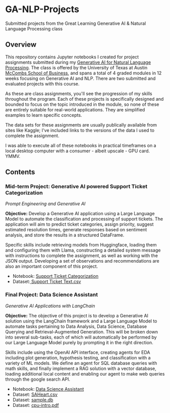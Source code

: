 # GA-NLP-Projects
Submitted projects from the Great Learning Generative AI &amp; Natural Language Processing class
## Overview

This repository contains Jupyter notebooks I created for project assignments submitted during my [Generative AI for Natural Language Processing](https://www.mygreatlearning.com/generative-ai-for-nlp). The class is offered by the University of Texas at Austin [McCombs School of Business](https://onlineexeced.mccombs.utexas.edu/), and spans a total of 4 graded modules in 12 weeks focusing on Generative AI and NLP. There are two submitted and evaluated projects with this course.

As these are class assignments, you'll see the progression of my skills throughout the program. Each of these projects is specifically designed and bounded to focus on the topic introduced in the module, so none of these are entirely suitable for real-world applications. They are simplified examples to learn specific concepts.

The data sets for these assignments are usually publically available from sites like Kaggle; I've included links to the versions of the data I used to complete the assignment.

I was able to execute all of these notebooks in practical timeframes on a local desktop computer with a consumer - albeit upscale - GPU card. YMMV.

## Contents
### Mid-term Project: Generative AI powered Support Ticket Categorization
_Prompt Engineering and Generative AI_

__Objective:__ Develop a Generative AI application using a Large Language Model to automate the classification and processing of support tickets. The application will aim to predict ticket categories, assign priority, suggest estimated resolution times, generate responses based on sentiment analysis, and store the results in a structured DataFrame.

Specific skills include retrieving models from Huggingface, loading them and configuring them with Llama, constructing a detailed system message with instructions to complete the assignment, as well as working with the JSON output. Developing a set of observations and recommendations are also an important component of this project.

* Notebook: [Support Ticket Categorization](https://github.com/jreves/GA-NLP-Projects/blob/main/Support_Ticket_Categorization.ipynb)
* Dataset:[ Support Ticket Text.csv](https://github.com/jreves/GA-NLP-Projects/blob/main/Support_ticket_text.csv)

### Final Project: Data Science Assistant
_Generative AI Applications with LangChain_

__Objective:__ The objective of this project is to develop a Generative AI solution using the LangChain framework and a Large Language Model to automate tasks pertaining to Data Analysis, Data Science, Database Querying and Retrieval-Augmented Generation. This will be broken down into several sub-tasks, each of which will automatically be performed by our Large Language Model purely by prompting it in the right direction.

Skills include using the OpenAI API interface, creating agents for EDA including plot generation, hypothesis testing, and classification with a variety of ML models. We define an agent for SQL database queries with math skills, and finally implement a RAG solution with a vector database, loading additional local content and enabling our agent to make web queries through the google search API.

* Notebook: [Data Science Assistant](https://github.com/jreves/GA-NLP-Projects/blob/main/Data_Science_Assistant%20-%20Backdated.ipynb)
* Dataset: [SAHeart.csv](https://github.com/jreves/GA-NLP-Projects/blob/main/SAheart.csv)
* Dataset: [sample.db](https://github.com/jreves/GA-NLP-Projects/blob/main/sample.db)
* Dataset: [cpu-intro.pdf](https://github.com/jreves/GA-NLP-Projects/blob/main/cpu-intro.pdf)
